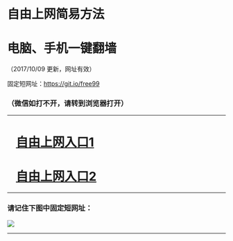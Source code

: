 ﻿# 自由上网简易方法

# 电脑、手机一键翻墙

（2017/10/09 更新，网址有效）

固定短网址：https://git.io/free99

### （微信如打不开，请转到浏览器打开）


***





# &nbsp;&nbsp; <a href="http://ft842231413.fwq-tz-1001.info/fwqtz01.html?t=100900115945 " target="_blank">自由上网入口1</a>
# &nbsp;&nbsp; <a href="http://ft1304131662.fwq-tz-1002.info/fwqtz02.html?t=10090013671 " target="_blank">自由上网入口2</a>
***

### 请记住下图中固定短网址：

<img src="https://s3-us-west-2.amazonaws.com/fwq-1001/yjfq-20170905okok.png" /> 


***


